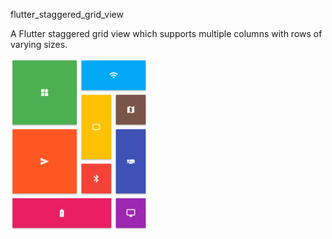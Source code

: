 flutter_staggered_grid_view

A Flutter staggered grid view which supports multiple columns with rows of varying sizes.

![](images/flutter_staggered_grid_view1.png)